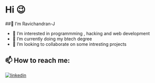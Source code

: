 
# Hi 😉


##👋 I’m Ravichandran-J
- 👀 I’m interested in programmming , hacking and web development
- 🌱 I’m currently doing my btech degree
- 💞️ I’m looking to collaborate on some intresting projects


## 📫 How to reach me:
[![linkedin](https://img.shields.io/badge/linkedin-0A66C2?style=for-the-badge&logo=linkedin&logoColor=white)](https://www.linkedin.com/in/ravichandran-j-8a09aa188/)
<!---
Ravichandran-J/Ravichandran-J is a ✨ special ✨ repository because its `README.md` (this file) appears on your GitHub profile.
You can click the Preview link to take a look at your changes.
--->
